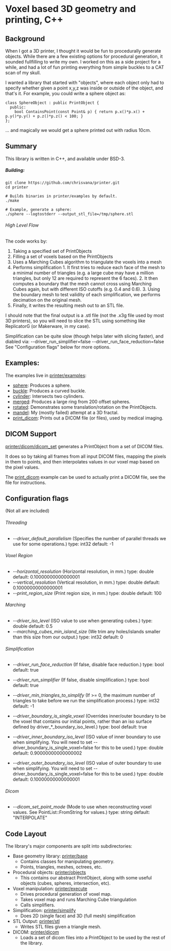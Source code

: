 Voxel based 3D geometry and printing, C++
==========

## Background
When I got a 3D printer, I thought it would be fun to procedurally generate objects. While there are a few existing options for procedural generation, it sounded fullfilling to write my own. I worked on this as a side project for a while, and had a lot of fun printing everything from simple buckles to a CAT scan of my skull.

I wanted a library that started with "objects", where each object only had to specify whether given a point x,y,z was inside or outside of the object, and that's it. For example, you could write a sphere object as:
```
class SphereObject : public PrintObject {
  public:
    bool ContainsPoint(const Point& p) { return p.x()*p.x() + p.y()*p.y() + p.z()*p.z() < 100; }
};
```
... and magically we would get a sphere printed out with radius 10cm.

## Summary
This library is written in C++, and available under BSD-3.

##### Building:
```
git clone https://github.com/chrisvana/printer.git
cd printer

# Builds binaries in printer/examples by default.
./make

# Example, generate a sphere:
./sphere --logtostderr --output_stl_file=/tmp/sphere.stl
```

###### High Level Flow
The code works by:
  1. Taking a specified set of PrintObjects
  2. Filling a set of voxels based on the PrintObjects
  3. Uses a Marching Cubes algorithm to triangulate the voxels into a mesh
  4. Performs simplification
    1. It first tries to reduce each face of the mesh to a minimal number of triangles (e.g. a large cube may have a million triangles, but only 12 are required to represent the 6 faces).
    2. It then computes a boundary that the mesh cannot cross using Marching Cubes again, but with different ISO cutoffs (e.g. 0.4 and 0.6).
    3. Using the boundary mesh to test validity of each simplification, we performs decimation on the original mesh.
  1. Finally, it writes the resulting mesh out to an STL file.

I should note that the final output is a .stl file (not the .x3g file used by most 3D printers), so you will need to slice the STL using something like ReplicatorG (or Makerware, in my case).

Simplification can be quite slow (though helps later with slicing faster), and diabled via:
--driver_run_simplifier=false
--driver_run_face_reduction=false
See "Configuration flags" below for more options.

## Examples:
The examples live in [printer/examples](https://github.com/chrisvana/printer/tree/master/printer/examples):
- [sphere](https://github.com/chrisvana/printer/blob/master/printer/examples/sphere.cc): Produces a sphere.
- [buckle](https://github.com/chrisvana/printer/blob/master/printer/examples/buckle.cc): Produces a curved buckle.
- [cylinder](https://github.com/chrisvana/printer/blob/master/printer/examples/cylinder.cc): Intersects two cylinders.
- [merged](https://github.com/chrisvana/printer/blob/master/printer/examples/merged.cc): Produces a large ring from 200 offset spheres.
- [rotated](https://github.com/chrisvana/printer/blob/master/printer/examples/rotated.cc): Demonstrates some translation/rotation on the PrintObjects.
- [mandel](https://github.com/chrisvana/printer/blob/master/printer/examples/mandel.cc): My (mostly failed) attempt at a 3D fractal.
- [print_dicom](https://github.com/chrisvana/printer/blob/master/printer/examples/print_dicom.cc): Prints out a DICOM file (or files), used by medical imaging.

## DICOM Support
[printer/dicom/dicom_set](https://github.com/chrisvana/printer/blob/master/printer/dicom/dicom_set.cc) generates a PrintObject from a set of DICOM files.

It does so by taking all frames from all input DICOM files, mapping the pixels in them to points, and then interpolates values in our voxel map based on the pixel values.

The [print_dicom](https://github.com/chrisvana/printer/blob/master/printer/examples/print_dicom.cc) example can be used to actually print a DICOM file, see the file for instructions.

## Configuration flags
(Not all are included)

###### Threading
- _--driver_default_parallelism_ (Specifies the number of parallel threads we
   use for some operations.) type: int32 default: -1

###### Voxel Region
- _--horizontal_resolution_ (Horizontal resolution, in mm.) type: double
    default: 0.10000000000000001
- _--vertical_resolution_ (Vertical resolution, in mm.) type: double
    default: 0.10000000000000001
- _--print_region_size_ (Print region size, in mm.) type: double default: 100

###### Marching
- _--driver_iso_level_ (ISO value to use when generating cubes.) type: double
    default: 0.5
- _--marching_cubes_min_island_size_ (We trim any holes/islands smaller than
   this size from our output.) type: int32 default: 0

###### Simplification
- _--driver_run_face_reduction_ (If false, disable face reduction.) type: bool
    default: true
- _--driver_run_simplifier_ (If false, disable simplification.) type: bool
    default: true
- _--driver_min_triangles_to_simplify_ (If >= 0, the maximum number of triangles
    to take before we run the simplification process.) type: int32
    default: -1

- _--driver_boundary_is_single_voxel_ (Overrides inner/outer boundary to be the
    voxel that contains our initial points, rather than an iso surface
    defined by driver_*_boundary_iso_level.) type: bool default: true
- _--driver_inner_boundary_iso_level_ (ISO value of inner boundary to use when
    simplifying. You will need to set --driver_boundary_is_single_voxel=false
    for this to be used.) type: double default: 0.90000000000000002
- _--driver_outer_boundary_iso_level_ (ISO value of outer boundary to use when
    simplifying. You will need to set --driver_boundary_is_single_voxel=false
    for this to be used.) type: double default: 0.10000000000000001

###### Dicom
- _--dicom_set_point_mode_ (Mode to use when reconstructing voxel values. See
    PointList::FromString for values.) type: string default: "INTERPOLATE"

## Code Layout
The library's major components are split into subdirectories:
- Base geometry library: [printer/base](https://github.com/chrisvana/printer/tree/master/printer/base)
   - Contains classes for manipulating geometry.
   - Points, triangles, meshes, octrees, etc.
- Procedural objects: [printer/objects](https://github.com/chrisvana/printer/tree/master/printer/objects)
   - This contains our abstract PrintObject, along with some useful objects (cubes, spheres, intersection, etc).
- Voxel manipulation: [printer/execute](https://github.com/chrisvana/printer/tree/master/printer/execute)
   - Drives procedural generation of voxel map.
   - Takes voxel map and runs Marching Cube triangulation
   - Calls simplifiers.
- Simplification: [printer/simplify](https://github.com/chrisvana/printer/tree/master/printer/simplify)
   - Does 2D (single face) and 3D (full mesh) simplification
- STL Output: [printer/stl](https://github.com/chrisvana/printer/tree/master/printer/stl)
   - Writes STL files given a triangle mesh.
- DICOM: [printer/dicom](https://github.com/chrisvana/printer/tree/master/printer/dicom)
   - Loads a set of dicom files into a PrintObject to be used by the rest of the library.

